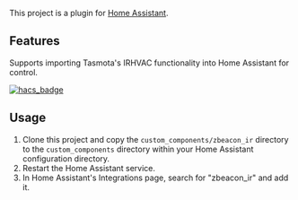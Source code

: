 This project is a plugin for [Home Assistant](https://www.home-assistant.io/).

## Features
Supports importing Tasmota's IRHVAC functionality into Home Assistant for control.

[![hacs_badge](https://img.shields.io/badge/HACS-Default-41BDF5.svg?style=for-the-badge)](https://github.com/hacs/integration)

## Usage
1. Clone this project and copy the `custom_components/zbeacon_ir` directory to the `custom_components` directory within your Home Assistant configuration directory.
2. Restart the Home Assistant service.
3. In Home Assistant's Integrations page, search for "zbeacon_ir" and add it.
